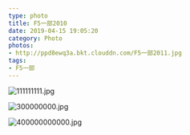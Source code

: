 ```yaml
---
type: photo
title: F5一部2010
date: 2019-04-15 19:05:20
category: Photo
photos:
- http://ppd8ewq3a.bkt.clouddn.com/F5一部2011.jpg
tags:
- F5一部
---
```

![111111111.jpg](http://ppd8ewq3a.bkt.clouddn.com/111111111.jpg)

![300000000.jpg](http://ppd8ewq3a.bkt.clouddn.com/300000000.jpg)

![400000000000.jpg](http://ppd8ewq3a.bkt.clouddn.com/400000000000.jpg)

